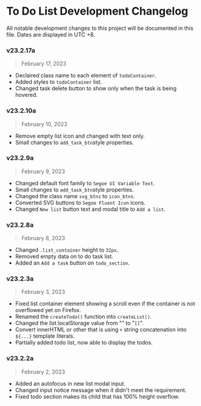 # To Do List Development Changelog
All notable development changes to this project will be documented in this file. Dates are displayed in UTC +8.


### v23.2.17a
> February 17, 2023
- Declaired class name to each element of `todoContainer`.
- Added styles to `todoContainer` list.
- Changed task delete button to show only when the task is being hovered.

### v23.2.10a
> February 10, 2023
- Remove empty list icon and changed with text only.
- Small changes to `add_task_btn`style properties.

### v23.2.9a
> February 9, 2023
- Changed default font family to `Segoe UI Variable Text`.
- Small changes to `add_task_btn`style properties.
- Changed the class name `svg_btns` to `icon_btns`.
- Converted SVG buttons to `Segoe Fluent Icon` icons.
- Changed `New list` button text and modal title to `Add a list`.

### v23.2.8a
> February 8, 2023
- Changed `.list_container` height to `32px`.
- Removed empty data on to do task list.
- Added an `Add a task` button on `todo_section`.

### v23.2.3a
> February 3, 2023
- Fixed list container element showing a scroll even if the container is not overflowed yet on Firefox.
- Renamed the `createTodo()` function into `createList()`.
- Changed the list localStorage value from "" to "`[]`".
- Convert innerHTML or other that is using `+` string concatenation into `${...}` template literals.
- Partially added todo list, now able to display the todos.

### v23.2.2a
> February 2, 2023
- Added an autofocus in new list modal input.
- Changed input notice message when it didn't meet the requirement.
- Fixed todo section makes its child that has 100% height overflow.